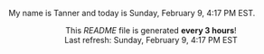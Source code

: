 My name is Tanner and today is Sunday, February 9, 4:17 PM EST.

<p align="center">This <i>README</i> file is generated <b>every 3 hours</b>!</br>Last refresh: Sunday, February 9, 4:17 PM EST<br /></p>
